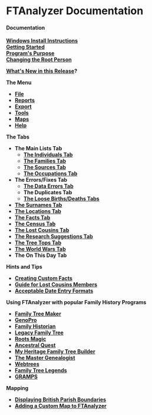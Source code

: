 FTAnalyzer Documentation
========================

#### Documentation ####  
**[Windows Install Instructions](Install%20Instructions)**  
**[Getting Started](Getting%20Started)**  
**[Program's Purpose](Program%27s%20Purpose)**  
**[Changing the Root Person](The%20Individuals%20Tab)**

**[What's New in this Release](Whats%20New%20in%20this%20Release)?**

**The Menu[](#the-menu)**

*   **[File](File)**
*   **[Reports](Reports)**
*   **[Export](Export)**
*   **[Tools](Tools)**
*   **[Maps](Maps)**
*   **[Help](facebook.com/FTAnalyzer)**

**The Tabs[](#the-tabs)**

*   **The Main Lists Tab**
    * **[The Individuals Tab](The%20Individuals%20Tab)**
    * **[The Families Tab](The%20Families%20Tab)**
    * **[The Sources Tab](The%20Sources%20Tab)**
    * **[The Occupations Tab](The%20Occupations%20Tab)**
*   **The Errors/Fixes Tab**
    * **[The Data Errors Tab](The%20Data%20Errors%20Tab)**
    * **The Duplicates Tab**
    * **[The Loose Births/Deaths Tabs](The%20Loose%20Deaths%20Tab)**
*   **[The Surnames Tab](Surnames)**
*   **[The Locations Tab](The%20Locations%20Tab)**
*   **[The Facts Tab](The%20Facts%20Tab)**
*   **[The Census Tab](The%20Census%20Tab)**
*   **[The Lost Cousins Tab](The%20Lost%20Cousins%20Tab)**
*   **[The Research Suggestions Tab](Search%20Summaries%20Tab)**
*   **[The Tree Tops Tab](The%20Tree%20Tops%20Tab)**
*   **[The World Wars Tab](The%20War%20Dead%20Tab)**
*   **The On This Day Tab**

**Hints and Tips[](#hints-and-tips)**

*   **[Creating Custom Facts](Creating%20Custom%20Facts)**
*   **[Guide for Lost Cousins Members](Guide%20for%20Lost%20Cousins%20Members)**
*   **[Acceptable Date Entry Formats](Acceptable%20Date%20Entry%20Formats)**

**Using FTAnalyzer with popular Family History Programs[](#using-ftnalyzer-with-popular-family-history-programs)**

*   **[Family Tree Maker](Family%20Tree%20Maker)**
*   **[GenoPro](GenoPro)**
*   **[Family Historian](Family%20Historian)**
*   **[Legacy Family Tree](Legacy%20Family%20Tree)**
*   **[Roots Magic](Roots%20Magic)**
*   **[Ancestral Quest](Ancestral%20Quest)**
*   **[My Heritage Family Tree Builder](My%20Heritage%20Family%20Tree%20Builder)**
*   **[The Master Genealogist](The%20Master%20Genealogist)**
*   **[Webtrees](webtrees)**
*   **[Family Tree Legends](Family%20Tree%20Legends)**
*   **[GRAMPS](Gramps)**

**Mapping**

*   [**Displaying British Parish Boundaries**](Displaying%20England%20and%20Wales%20Parish%20Boundaries)
*   [**Adding a Custom Map to FTAnalyzer**](Adding%20Custom%20Maps)
